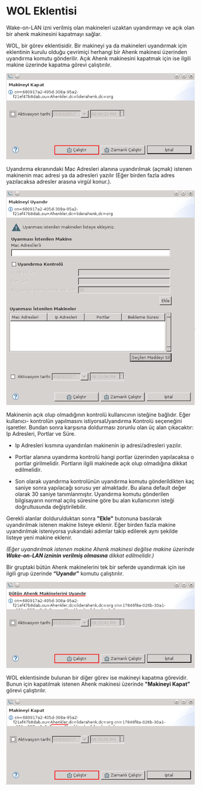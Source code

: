 # WOL Eklentisi

Wake-on-LAN izni verilmiş olan makineleri uzaktan uyandırmayı ve açık olan bir ahenk makinesini kapatmayı sağlar.

WOL, bir görev eklentisidir. Bir makineyi ya da makineleri uyandırmak için eklentinin kurulu olduğu   çevrimiçi herhangi bir Ahenk makinesi üzerinden uyandırma komutu gönderilir. Açık Ahenk makinesini kapatmak için ise ilgili makine üzerinde kapatma görevi çalıştırılır.

![WOL Makine Kapat](images/wol-makine-kapat.png)

Uyandırma ekranındaki Mac Adresleri alanına uyandırılmak (açmak) istenen makinenin mac adresi ya da adresleri yazılır (Eğer birden fazla adres yazılacaksa adresler arasına virgül konur.).

![WOL Makine Uyandır](images/wol-uyandir.png)


Makinenin açık olup olmadığının kontrolü kullanıcının isteğine bağlıdır. Eğer kullanıcı- kontrolün   yapılmasını   istiyorsaUyandırma Kontrolü seçeneğini işaretler. Bundan sonra karşısına doldurması zorunlu olan üç alan çıkacaktır: Ip Adresleri, Portlar ve Süre.

* Ip Adresleri kısmına uyandırılan makinenin ip adresi/adresleri yazılır.

* Portlar alanına uyandırma kontrolü hangi portlar üzerinden yapılacaksa o portlar girilmelidir. Portların ilgili makinede açık olup olmadığına dikkat edilmelidir.

* Son olarak uyandırma kontrolünün uyandırma komutu gönderildikten kaç saniye sonra yapılacağı sorusu yer almaktadır. Bu  alana default değer olarak 30 saniye tanımlanmıştır. Uyandırma komutu gönderilen bilgisayarın normal açılış süresine göre bu alan kullanıcının isteği doğrultusunda değiştirilebilir.

Gerekli alanlar doldurulduktan sonra  **"Ekle"**  butonuna basılarak uyandırılmak istenen makine listeye eklenir. Eğer birden fazla makine uyandırılmak isteniyorsa yukarıdaki adımlar takip edilerek aynı şekilde listeye yeni makine  eklenir.

*(Eğer uyandırılmak istenen makine Ahenk makinesi değilse makine üzerinde **Wake-on-LAN izninin verilmiş olmasına** dikkat edilmelidir.)*

Bir gruptaki bütün Ahenk makinelerini tek bir seferde uyandırmak için ise ilgili grup üzerinde **“Uyandır”** komutu çalıştırılır.

![WOL Butun Ahenkleri Uyandır](images/wol-butun-ahenk-uyandir.png)

WOL eklentisinde bulunan bir diğer görev ise makineyi kapatma görevidir. Bunun için kapatılmak istenen Ahenk makinesi üzerinde **"Makineyi Kapat"** görevi çalıştırılır.

![WOL Butun Ahenkleri Kapat](images/wol-butun-ahenk-kapat.png)